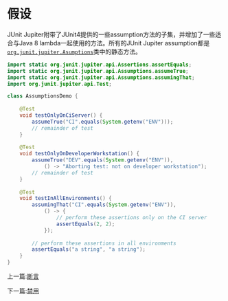 # 假设

JUnit Jupiter附带了JUnit4提供的一些assumption方法的子集，并增加了一些适合与Java 8 lambda一起使用的方法。所有的JUnit Jupiter assumption都是[`org.junit.jupiter.Asumptions`](http://junit.org/junit5/docs/current/api/org/junit/jupiter/api/Assumptions.html)类中的静态方法。

```java
import static org.junit.jupiter.api.Assertions.assertEquals;
import static org.junit.jupiter.api.Assumptions.assumeTrue;
import static org.junit.jupiter.api.Assumptions.assumingThat;
import org.junit.jupiter.api.Test;

class AssumptionsDemo {
    
    @Test
    void testOnlyOnCiServer() {
        assumeTrue("CI".equals(System.getenv("ENV")));
        // remainder of test
    }
    
    @Test
    void testOnlyOnDeveloperWorkstation() {
        assumeTrue("DEV".equals(System.getenv("ENV")),
            () -> "Aborting test: not on developer workstation");
        // remainder of test
    }
    
    @Test
    void testInAllEnvironments() {
        assumingThat("CI".equals(System.getenv("ENV")),
            () -> {
                // perform these assertions only on the CI server
                assertEquals(2, 2);
            });
        
        // perform these assertions in all environments
        assertEquals("a string", "a string");
    }
}
```

上一篇:[断言](https://www.bookstack.cn/read/junit5/guide-writing-tests-assertions.md)

下一篇:[禁用](https://www.bookstack.cn/read/junit5/guide-writing-tests-disabling.md)